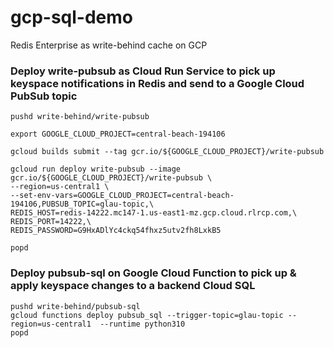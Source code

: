 # gcp-sql-demo
Redis Enterprise as write-behind cache on GCP


### Deploy write-pubsub as Cloud Run Service to pick up keyspace notifications in Redis and send to a Google Cloud PubSub topic
```
pushd write-behind/write-pubsub

export GOOGLE_CLOUD_PROJECT=central-beach-194106

gcloud builds submit --tag gcr.io/${GOOGLE_CLOUD_PROJECT}/write-pubsub

gcloud run deploy write-pubsub --image gcr.io/${GOOGLE_CLOUD_PROJECT}/write-pubsub \
--region=us-central1 \
--set-env-vars=GOOGLE_CLOUD_PROJECT=central-beach-194106,PUBSUB_TOPIC=glau-topic,\
REDIS_HOST=redis-14222.mc147-1.us-east1-mz.gcp.cloud.rlrcp.com,\
REDIS_PORT=14222,\
REDIS_PASSWORD=G9HxADlYc4ckq54fhxz5utv2fh8LxkB5

popd
```
   
### Deploy pubsub-sql on Google Cloud Function to pick up & apply keyspace changes to a backend Cloud SQL 
```
pushd write-behind/pubsub-sql
gcloud functions deploy pubsub_sql --trigger-topic=glau-topic --region=us-central1  --runtime python310 
popd
```
